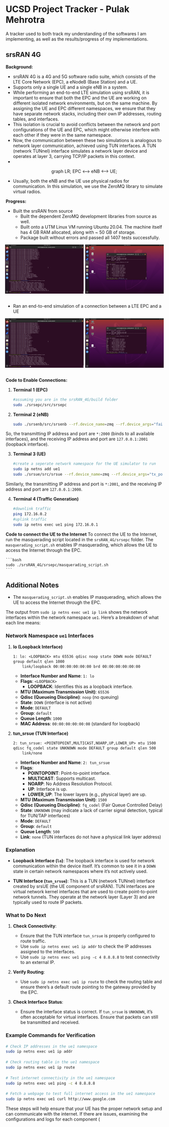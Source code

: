 # UCSD Project Tracker - Pulak Mehrotra

A tracker used to both track my understanding of the softwares I am implementing, as well as the results/progress of my implementations.

## srsRAN 4G

**Background:**
- srsRAN 4G is a 4G and 5G software radio suite, which consists of the LTE Core Network (EPC), a eNodeB (Base Station) and a UE.
- Supports only a single UE and a single eNB in a system.
- While performing an end-to-end LTE simulation using srsRAN, it is important to ensure that both the EPC and the UE are working on different isolated network environments, but on the same machine. By assigning the UE and EPC different namespaces, we ensure that they have separate network stacks, including their own IP addresses, routing tables, and interfaces.
- This isolation is crucial to avoid conflicts between the network and port configurations of the UE and EPC, which might otherwise interfere with each other if they were in the same namespace.
- Now, the communication between these two simulations is analogous to network layer communication, achieved using TUN interfaces. A TUN (network TUNnel) interface simulates a network layer device and operates at layer 3, carrying TCP/IP packets in this context.
- 

<div style="text-align: center;">
  <div class="mermaid">
    graph LR;
        EPC <--> eNB <--> UE;
  </div>
</div>

- Usually, both the eNB and the UE use physical radios for communication. In this simulation, we use the ZeroMQ library to simulate virtual radios.

**Progress:**  
- Built the srsRAN from source  
    - Built the dependent ZeroMQ development libraries from source as well.
    - Built onto a UTM Linux VM running Ubuntu 20.04. The machine itself has 4 GB RAM allocated, along with ~ 50 GB of storage.
    - Package built without errors and passed all 1407 tests successfully.
    
<div style="display: flex; justify-content: center; gap: 5px; margin: 0; padding: 0;">
  <img src="./screenshots/build_done.png" alt="finished_build" style="height: auto; width: 50%; margin: 0; padding: 0;">
  <img src="./screenshots/tests_passed.png" alt="tests_passed" style="height: auto; width: 50%; margin: 0; padding: 0;">
</div>
<br>

- Ran an end-to-end simulation of a connection between a LTE EPC and a UE
<div style="display: flex; justify-content: center; gap: 5px; margin: 0; padding: 0;">
  <img src="./screenshots/build_done.png" alt="finished_build" style="height: auto; width: 50%; margin: 0; padding: 0;">
  <img src="./screenshots/tests_passed.png" alt="tests_passed" style="height: auto; width: 50%; margin: 0; padding: 0;">
</div>

<br>

**Code to Enable Connections:**

1. **Terminal 1 (EPC)**

    ```bash
    #assuming you are in the srsRAN_4G/build folder
    sudo ./srsepc/src/srsepc
    ```

2. **Terminal 2 (eNB)**

    ```bash
    sudo ./srsenb/src/srsenb --rf.device_name=zmq --rf.device_args="fail_on_disconnect=true,tx_port=tcp://*:2000,rx_port=tcp://localhost:2001,id=enb,base_srate=23.04e6"
    ```

So, the transmitting IP address and port are `*:2000` (binds to all available interfaces), and the receiving IP address and port are `127.0.0.1:2001` (loopback interface).

3. **Terminal 3 (UE)**

    ```bash
    #create a seperate network namespace for the UE simulator to run
    sudo ip netns add ue1
    sudo ./srsue/src/srsue --rf.device_name=zmq --rf.device_args="tx_port=tcp://*:2001,rx_port=tcp://localhost:2000,id=ue,base_srate=23.04e6" --gw.netns=ue1
    ```

Similarly, the transmitting IP address and port is `*:2001`, and the receiving IP address and port are `127.0.0.1:2000`.

4. **Terminal 4 (Traffic Generation)**

    ```bash
    #downlink traffic
    ping 172.16.0.2
    #uplink traffic
    sudo ip netns exec ue1 ping 172.16.0.1
    ```

**Code to connect the UE to the Internet**
To connect the UE to the Internet, run the masquerading script located in the `srsRAN_4G/srsepc` folder. The `masquerading_script.sh` enables IP masquerading, which allows the UE to access the Internet through the EPC.

    ```bash
    sudo ./srsRAN_4G/srsepc/masquerading_script.sh
    ```
## Additional Notes

- The `masquerading_script.sh` enables IP masquerading, which allows the UE to access the Internet through the EPC.

The output from `sudo ip netns exec ue1 ip link` shows the network interfaces within the network namespace `ue1`. Here’s a breakdown of what each line means:

### Network Namespace `ue1` Interfaces

1. **lo (Loopback Interface)**
   ```
   1: lo: <LOOPBACK> mtu 65536 qdisc noop state DOWN mode DEFAULT group default qlen 1000
       link/loopback 00:00:00:00:00:00 brd 00:00:00:00:00:00
   ```

   - **Interface Number and Name**: `1: lo`
   - **Flags**: `<LOOPBACK>`
     - **LOOPBACK**: Identifies this as a loopback interface.
   - **MTU (Maximum Transmission Unit)**: `65536`
   - **Qdisc (Queueing Discipline)**: `noop` (no queuing)
   - **State**: `DOWN` (interface is not active)
   - **Mode**: `DEFAULT`
   - **Group**: `default`
   - **Queue Length**: `1000`
   - **MAC Address**: `00:00:00:00:00:00` (standard for loopback)

2. **tun_srsue (TUN Interface)**
   ```
   2: tun_srsue: <POINTOPOINT,MULTICAST,NOARP,UP,LOWER_UP> mtu 1500 qdisc fq_codel state UNKNOWN mode DEFAULT group default qlen 500
       link/none
   ```

   - **Interface Number and Name**: `2: tun_srsue`
   - **Flags**:
     - **POINTOPOINT**: Point-to-point interface.
     - **MULTICAST**: Supports multicast.
     - **NOARP**: No Address Resolution Protocol.
     - **UP**: Interface is up.
     - **LOWER_UP**: The lower layers (e.g., physical layer) are up.
   - **MTU (Maximum Transmission Unit)**: `1500`
   - **Qdisc (Queueing Discipline)**: `fq_codel` (Fair Queue Controlled Delay)
   - **State**: `UNKNOWN` (may indicate a lack of carrier signal detection, typical for TUN/TAP interfaces)
   - **Mode**: `DEFAULT`
   - **Group**: `default`
   - **Queue Length**: `500`
   - **Link**: `none` (TUN interfaces do not have a physical link layer address)

### Explanation

- **Loopback Interface (`lo`)**: The loopback interface is used for network communication within the device itself. It’s common to see it in a `DOWN` state in certain network namespaces where it’s not actively used.

- **TUN Interface (`tun_srsue`)**: This is a TUN (network TUNnel) interface created by srsUE (the UE component of srsRAN). TUN interfaces are virtual network kernel interfaces that are used to create point-to-point network tunnels. They operate at the network layer (Layer 3) and are typically used to route IP packets.

### What to Do Next

1. **Check Connectivity**:
   - Ensure that the TUN interface `tun_srsue` is properly configured to route traffic.
   - Use `sudo ip netns exec ue1 ip addr` to check the IP addresses assigned to the interfaces.
   - Use `sudo ip netns exec ue1 ping -c 4 8.8.8.8` to test connectivity to an external IP.

2. **Verify Routing**:
   - Use `sudo ip netns exec ue1 ip route` to check the routing table and ensure there’s a default route pointing to the gateway provided by the EPC.

3. **Check Interface Status**:
   - Ensure the interface status is correct. If `tun_srsue` is `UNKNOWN`, it’s often acceptable for virtual interfaces. Ensure that packets can still be transmitted and received.

### Example Commands for Verification

```bash
# Check IP addresses in the ue1 namespace
sudo ip netns exec ue1 ip addr

# Check routing table in the ue1 namespace
sudo ip netns exec ue1 ip route

# Test internet connectivity in the ue1 namespace
sudo ip netns exec ue1 ping -c 4 8.8.8.8

# Fetch a webpage to test full internet access in the ue1 namespace
sudo ip netns exec ue1 curl http://www.google.com
```

These steps will help ensure that your UE has the proper network setup and can communicate with the internet. If there are issues, examining the configurations and logs for each component (
